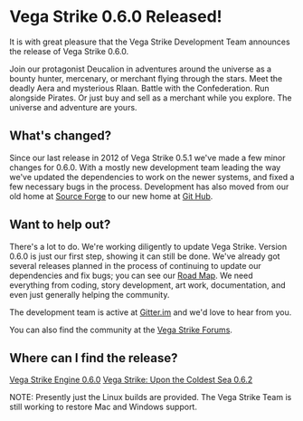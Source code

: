 # Vega Strike 0.6.0 Released!

It is with great pleasure that the Vega Strike Development Team announces the release of Vega Strike 0.6.0.

Join our protagonist Deucalion in adventures around the universe as a bounty hunter, mercenary, or merchant flying through the
stars. Meet the deadly Aera and mysterious Rlaan. Battle with the Confederation. Run alongside Pirates. Or just buy and sell as a merchant while you
explore. The universe and adventure are yours.

## What's changed?

Since our last release in 2012 of Vega Strike 0.5.1 we've made a few minor changes for 0.6.0. With a mostly new development team leading
the way we've updated the dependencies to work on the newer systems, and fixed a few necessary bugs in the process. Development has also
moved from our old home at [Source Forge](https://sourceforge.net/projects/vegastrike/) to our new home at [Git Hub](https://github.com/vegastrike).

## Want to help out?

There's a lot to do. We're working diligently to update Vega Strike. Version 0.6.0 is just our first step, showing it can still be done.
We've already got several releases planned in the process of continuing to update our dependencies and fix bugs; you can see our [Road Map](https://www.vega-strike.org/roadmap/).
We need everything from coding, story development, art work, documentation, and even just generally helping the community.

The development team is active at [Gitter.im](https://gitter.im/vegastrike/community) and we'd love to hear from you.

You can also find the community at the [Vega Strike Forums](https://forums.vega-strike.org/).

## Where can I find the release?

[Vega Strike Engine 0.6.0](https://github.com/vegastrike/Vega-Strike-Engine-Source/releases/tag/v0.6.0)
[Vega Strike: Upon the Coldest Sea 0.6.2](https://github.com/vegastrike/Assets-Production/releases/tag/v0.6.2)

NOTE: Presently just the Linux builds are provided. The Vega Strike Team is still working to restore Mac and Windows support.
